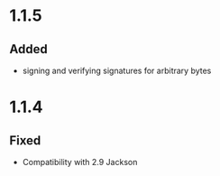 # 1.1.5
## Added
- signing and verifying signatures for arbitrary bytes

# 1.1.4
## Fixed
- Compatibility with 2.9 Jackson
